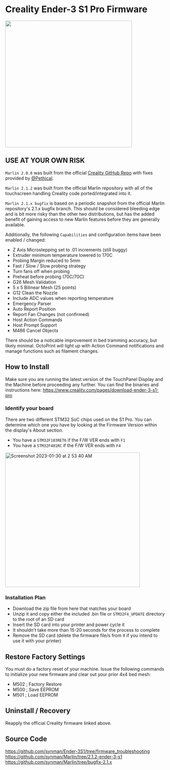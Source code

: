 # Creality Ender-3 S1 Pro Firmware

<img width=400px src="https://user-images.githubusercontent.com/1299716/215980417-d70e84ea-0a16-4c25-bdba-8985cca5c6c9.png"/>

## USE AT YOUR OWN RISK ##

`Marlin 2.0.8` was built from the official <a href="https://github.com/CrealityOfficial/Ender-3S1/tree/s1_pro">Creality GitHub Repo</a> with fixes provided by <a href="https://github.com/Pethical">@Pethical</a>. 

`Marlin 2.1.2` was built from the official Marlin repository with all of the touchscreen handling Creality code ported/integrated into it.

`Marlin 2.1.x bugfix` is based on a periodic snapshot from the official Marlin repository's 2.1.x bugfix branch.  This should be considered bleeding edge and is bit more risky than the other two distributions, but has the added benefit of gaining access to new Marlin features before they are generally available.

Additionally, the following `Capabilities` and configuration items have been enabled / changed:

- Z Axis Microstepping set to .01 increments (still buggy)
- Extruder minimum temperature lowered to 170C
- Probing Margin reduced to 5mm
- Fast / Slow / Slow probing strategy
- Turn fans off when probing
- Preheat before probing (70C/70C)
- G26 Mesh Validation
- 5 x 5 Bilinear Mesh (25 points)
- G12 Clean the Nozzle
- Include ADC values when reporting temperature
- Emergency Parser
- Auto Report Position
- Report Fan Changes (not confirmed)
- Host Action Commands
- Host Prompt Support
- M486 Cancel Objects

There should be a noticable improvement in bed tramming accuracy, but likely minimal.  OctoPrint will light up with Action Command notifications and manage functions such as filament changes.  

## How to Install
Make sure you are running the latest version of the TouchPanel Display and the Machine before proceeding any further.  You can find the binaries and instructions here:  https://www.creality.com/pages/download-ender-3-s1-pro

### Identify your board
There are two different STM32 SoC chips used on the S1 Pro.  You can determine which one you have by looking at the Firmware Version within the display's About section.

- You have a `STM32F103RET6` if the F/W VER ends with `F1`
- You have a `STM32F401RC` if the F/W VER ends with `F4`

<img width="425" alt="Screenshot 2023-01-30 at 2 53 40 AM" src="https://user-images.githubusercontent.com/1299716/215419703-a4404966-8fa1-478c-ab97-1250666bcc03.png">

### Installation Plan
- Download the zip file from here that matches your board
- Unzip it and copy either the included .bin file or `STM32F4_UPDATE` directory to the root of an SD card
- Insert the SD card into your printer and power cycle it
- It shouldn't take more than 15-20 seconds for the process to complete
- Remove the SD card (delete the firmware file/s from it if you intend to use it with your printer)

## Restore Factory Settings
You must do a factory reset of your machine.  Issue the following commands to initialize your new firmware and clear out your prior 4x4 bed mesh:

- M502 ; Factory Restore
- M500 ; Save EEPROM
- M501 ; Load EEPROM

## Uninstall / Recovery
Reapply the official Creality firmware linked above.


## Source Code
https://github.com/synman/Ender-3S1/tree/firmware_troubleshooting
https://github.com/synman/Marlin/tree/2.1.2-ender-3-s1
https://github.com/synman/Marlin/tree/bugfix-2.1.x
